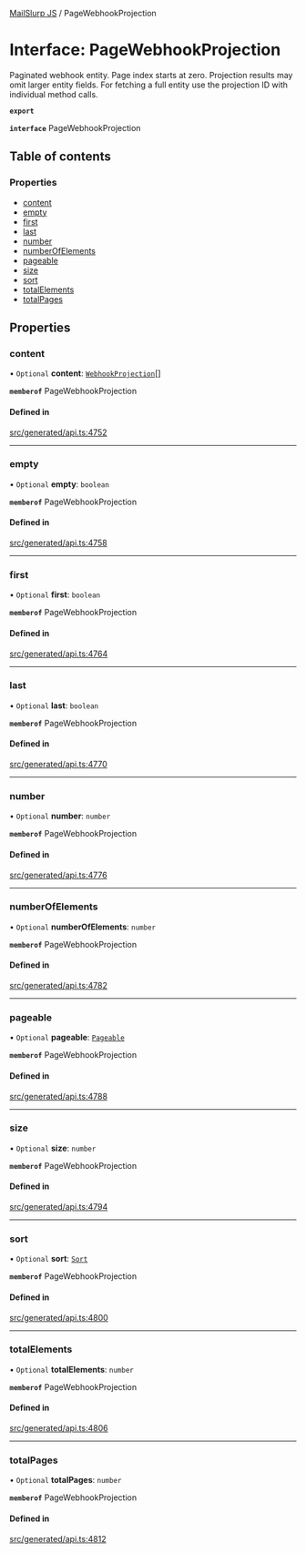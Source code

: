 [MailSlurp JS](../README.md) / PageWebhookProjection

# Interface: PageWebhookProjection

Paginated webhook entity. Page index starts at zero. Projection results may omit larger entity fields. For fetching a full entity use the projection ID with individual method calls.

**`export`**

**`interface`** PageWebhookProjection

## Table of contents

### Properties

- [content](PageWebhookProjection.md#content)
- [empty](PageWebhookProjection.md#empty)
- [first](PageWebhookProjection.md#first)
- [last](PageWebhookProjection.md#last)
- [number](PageWebhookProjection.md#number)
- [numberOfElements](PageWebhookProjection.md#numberofelements)
- [pageable](PageWebhookProjection.md#pageable)
- [size](PageWebhookProjection.md#size)
- [sort](PageWebhookProjection.md#sort)
- [totalElements](PageWebhookProjection.md#totalelements)
- [totalPages](PageWebhookProjection.md#totalpages)

## Properties

### content

• `Optional` **content**: [`WebhookProjection`](WebhookProjection.md)[]

**`memberof`** PageWebhookProjection

#### Defined in

[src/generated/api.ts:4752](https://github.com/mailslurp/mailslurp-client/blob/6534d6f/src/generated/api.ts#L4752)

___

### empty

• `Optional` **empty**: `boolean`

**`memberof`** PageWebhookProjection

#### Defined in

[src/generated/api.ts:4758](https://github.com/mailslurp/mailslurp-client/blob/6534d6f/src/generated/api.ts#L4758)

___

### first

• `Optional` **first**: `boolean`

**`memberof`** PageWebhookProjection

#### Defined in

[src/generated/api.ts:4764](https://github.com/mailslurp/mailslurp-client/blob/6534d6f/src/generated/api.ts#L4764)

___

### last

• `Optional` **last**: `boolean`

**`memberof`** PageWebhookProjection

#### Defined in

[src/generated/api.ts:4770](https://github.com/mailslurp/mailslurp-client/blob/6534d6f/src/generated/api.ts#L4770)

___

### number

• `Optional` **number**: `number`

**`memberof`** PageWebhookProjection

#### Defined in

[src/generated/api.ts:4776](https://github.com/mailslurp/mailslurp-client/blob/6534d6f/src/generated/api.ts#L4776)

___

### numberOfElements

• `Optional` **numberOfElements**: `number`

**`memberof`** PageWebhookProjection

#### Defined in

[src/generated/api.ts:4782](https://github.com/mailslurp/mailslurp-client/blob/6534d6f/src/generated/api.ts#L4782)

___

### pageable

• `Optional` **pageable**: [`Pageable`](Pageable.md)

**`memberof`** PageWebhookProjection

#### Defined in

[src/generated/api.ts:4788](https://github.com/mailslurp/mailslurp-client/blob/6534d6f/src/generated/api.ts#L4788)

___

### size

• `Optional` **size**: `number`

**`memberof`** PageWebhookProjection

#### Defined in

[src/generated/api.ts:4794](https://github.com/mailslurp/mailslurp-client/blob/6534d6f/src/generated/api.ts#L4794)

___

### sort

• `Optional` **sort**: [`Sort`](Sort.md)

**`memberof`** PageWebhookProjection

#### Defined in

[src/generated/api.ts:4800](https://github.com/mailslurp/mailslurp-client/blob/6534d6f/src/generated/api.ts#L4800)

___

### totalElements

• `Optional` **totalElements**: `number`

**`memberof`** PageWebhookProjection

#### Defined in

[src/generated/api.ts:4806](https://github.com/mailslurp/mailslurp-client/blob/6534d6f/src/generated/api.ts#L4806)

___

### totalPages

• `Optional` **totalPages**: `number`

**`memberof`** PageWebhookProjection

#### Defined in

[src/generated/api.ts:4812](https://github.com/mailslurp/mailslurp-client/blob/6534d6f/src/generated/api.ts#L4812)
